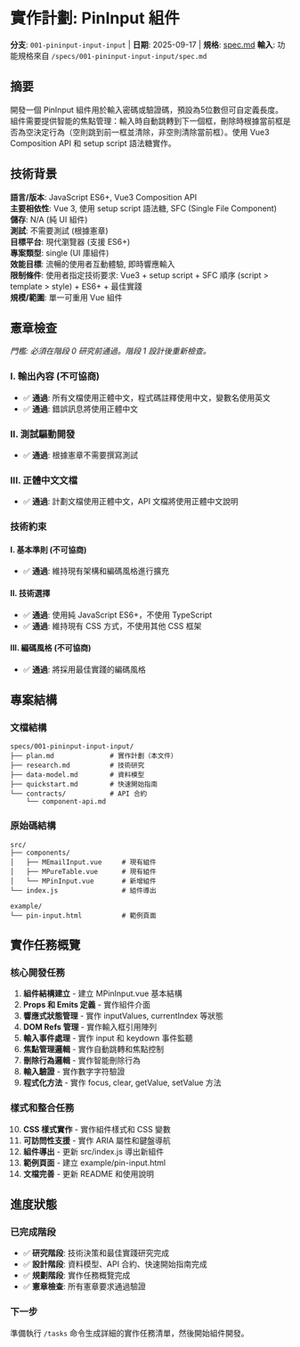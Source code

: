 
# 實作計劃: PinInput 組件

**分支**: `001-pininput-input-input` | **日期**: 2025-09-17 | **規格**: [spec.md](spec.md)
**輸入**: 功能規格來自 `/specs/001-pininput-input-input/spec.md`


## 摘要
開發一個 PinInput 組件用於輸入密碼或驗證碼，預設為5位數但可自定義長度。組件需要提供智能的焦點管理：輸入時自動跳轉到下一個框，刪除時根據當前框是否為空決定行為（空則跳到前一框並清除，非空則清除當前框）。使用 Vue3 Composition API 和 setup script 語法糖實作。

## 技術背景
**語言/版本**: JavaScript ES6+, Vue3 Composition API  
**主要相依性**: Vue 3, 使用 setup script 語法糖, SFC (Single File Component)  
**儲存**: N/A (純 UI 組件)  
**測試**: 不需要測試 (根據憲章)  
**目標平台**: 現代瀏覽器 (支援 ES6+)  
**專案類型**: single (UI 庫組件)  
**效能目標**: 流暢的使用者互動體驗, 即時響應輸入  
**限制條件**: 使用者指定技術要求: Vue3 + setup script + SFC 順序 (script > template > style) + ES6+ + 最佳實踐  
**規模/範圍**: 單一可重用 Vue 組件

## 憲章檢查
*門檻: 必須在階段 0 研究前通過。階段 1 設計後重新檢查。*

### I. 輸出內容 (不可協商)
- ✅ **通過**: 所有文檔使用正體中文，程式碼註釋使用中文，變數名使用英文
- ✅ **通過**: 錯誤訊息將使用正體中文

### II. 測試驅動開發
- ✅ **通過**: 根據憲章不需要撰寫測試

### III. 正體中文文檔
- ✅ **通過**: 計劃文檔使用正體中文，API 文檔將使用正體中文說明

### 技術約束

#### I. 基本準則 (不可協商)
- ✅ **通過**: 維持現有架構和編碼風格進行擴充

#### II. 技術選擇
- ✅ **通過**: 使用純 JavaScript ES6+，不使用 TypeScript
- ✅ **通過**: 維持現有 CSS 方式，不使用其他 CSS 框架

#### III. 編碼風格 (不可協商)
- ✅ **通過**: 將採用最佳實踐的編碼風格

## 專案結構

### 文檔結構
```
specs/001-pininput-input-input/
├── plan.md              # 實作計劃（本文件）
├── research.md          # 技術研究
├── data-model.md        # 資料模型
├── quickstart.md        # 快速開始指南
└── contracts/           # API 合約
    └── component-api.md
```

### 原始碼結構
```
src/
├── components/
│   ├── MEmailInput.vue     # 現有組件
│   ├── MPureTable.vue      # 現有組件  
│   └── MPinInput.vue       # 新增組件
└── index.js                # 組件導出

example/
└── pin-input.html          # 範例頁面
```


## 實作任務概覽

### 核心開發任務
1. **組件結構建立** - 建立 MPinInput.vue 基本結構
2. **Props 和 Emits 定義** - 實作組件介面
3. **響應式狀態管理** - 實作 inputValues, currentIndex 等狀態
4. **DOM Refs 管理** - 實作輸入框引用陣列
5. **輸入事件處理** - 實作 input 和 keydown 事件監聽
6. **焦點管理邏輯** - 實作自動跳轉和焦點控制
7. **刪除行為邏輯** - 實作智能刪除行為
8. **輸入驗證** - 實作數字字符驗證
9. **程式化方法** - 實作 focus, clear, getValue, setValue 方法

### 樣式和整合任務
10. **CSS 樣式實作** - 實作組件樣式和 CSS 變數
11. **可訪問性支援** - 實作 ARIA 屬性和鍵盤導航
12. **組件導出** - 更新 src/index.js 導出新組件
13. **範例頁面** - 建立 example/pin-input.html
14. **文檔完善** - 更新 README 和使用說明

## 進度狀態

### 已完成階段
- ✅ **研究階段**: 技術決策和最佳實踐研究完成
- ✅ **設計階段**: 資料模型、API 合約、快速開始指南完成
- ✅ **規劃階段**: 實作任務概覽完成
- ✅ **憲章檢查**: 所有憲章要求通過驗證

### 下一步
準備執行 `/tasks` 命令生成詳細的實作任務清單，然後開始組件開發。
